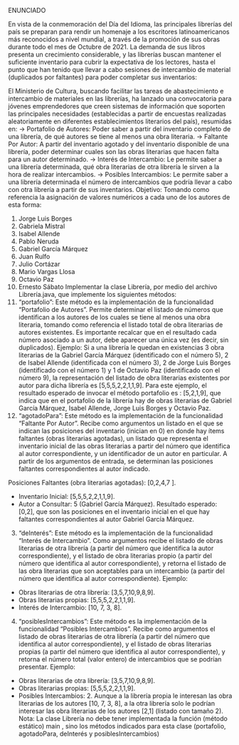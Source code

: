 ENUNCIADO

En vista de la conmemoración del Día del Idioma, las principales librerías del país se preparan para rendir un homenaje a los escritores latinoamericanos más reconocidos a nivel mundial, a través de la promoción de sus obras durante todo el mes de Octubre de 2021. La demanda de sus libros presenta un crecimiento considerable, y las librerías buscan mantener el suficiente inventario para cubrir la expectativa de los lectores, hasta el punto que han tenido que llevar a cabo sesiones de intercambio de material (duplicados por faltantes) para poder completar sus inventarios:

El Ministerio de Cultura, buscando facilitar las tareas de abastecimiento e intercambio de materiales en las librerías, ha lanzado una convocatoria para jóvenes emprendedores que creen sistemas de información que soporten las principales necesidades (establecidas a partir de encuestas realizadas aleatoriamente en diferentes establecimientos literarios del país), resumidas en:
→ Portafolio de Autores: Poder saber a partir del inventario completo de una librería, de qué autores se tiene al menos una obra literaria.
→ Faltante Por Autor: A partir del inventario agotado y del inventario disponible de una librería, poder determinar cuales son las obras literarias que hacen falta para un autor determinado.
→ Interés de Intercambio: Le permite saber a una librería determinada, qué obra literarias de otra librería le sirven a la hora de realizar intercambios.
→ Posibles Intercambios: Le permite saber a una librería determinada el número de intercambios que podría llevar a cabo con otra librería a partir de sus inventarios.
Objetivo: Tomando como referencia la asignación de valores numéricos a cada uno de los autores de esta forma:
1. Jorge Luis Borges
2. Gabriela Mistral
3. Isabel Allende
4. Pablo Neruda
5. Gabriel García Márquez
6. Juan Rulfo
7. Julio Cortázar
8. Mario Vargas Llosa
9. Octavio Paz
10. Ernesto Sábato
Implementar la clase Librería, por medio del archivo Librería.java, que implemente los siguientes métodos:
1. “portafolio”: Este método es la implementación de la funcionalidad “Portafolio de Autores”. Permite determinar el listado de números que identifican a los autores de los cuales se tiene al menos una obra literaria, tomando como referencia el listado total de obra literarias de autores existentes. Es importante recalcar que en el resultado cada número asociado a un autor, debe aparecer una única vez (es decir, sin duplicados).
Ejemplo: Si a una librería le quedan en existencias 3 obra literarias de la Gabriel García Márquez (identificado con el número 5), 2 de Isabel Allende (identificada con el número 3), 2 de Jorge Luis Borges (identificado con el número 1) y 1 de Octavio Paz (identificado con el número 9), la representación del listado de obra literarias existentes por autor para dicha librería es [5,5,5,2,2,1,1,9]. Para este ejemplo, el resultado esperado de invocar el método portafolio es : [5,2,1,9], que indica que en el portafolio de la librería hay de obras literarias de Gabriel García Márquez, Isabel Allende, Jorge Luis Borges y Octavio Paz.
2. “agotadoPara”: Este método es la implementación de la funcionalidad “Faltante Por Autor”.
Recibe como argumentos un listado en el que se indican las posiciones del inventario (inician en 0) en donde hay ítems faltantes (obras literarias agotadas), un listado que representa el inventario inicial de las obras literarias a partir del número que identifica al autor correspondiente, y un identificador de un autor en particular. A partir de los argumentos de entrada, se determinan las posiciones faltantes correspondientes al autor indicado.

Posiciones Faltantes (obra literarias agotadas): [0,2,4,7 ].
- Inventario Inicial: [5,5,5,2,2,1,1,9].
- Autor a Consultar: 5 (Gabriel García Márquez).
Resultado esperado: [0,2], que son las posiciones en el inventario inicial en el que hay faltantes correspondientes al autor Gabriel García Márquez.
3. “deInterés”: Este método es la implementación de la funcionalidad “Interés de Intercambio”. Como argumentos recibe el listado de obras literarias de otra librería (a partir del número que identifica la autor correspondiente), y el listado de obra literarias propio (a partir del número que identifica al autor correspondiente), y retorna el listado de las obra literarias que son aceptables para un intercambio (a partir del número que identifica al autor correspondiente).
Ejemplo:
- Obras literarias de otra librería: [3,5,7,10,9,8,9].
- Obras literarias propias: [5,5,5,2,2,1,1,9].
- Interés de Intercambio: [10, 7, 3, 8].
4. “posiblesIntercambios”: Este método es la implementación de la funcionalidad “Posibles Intercambios”. Recibe como argumentos el listado de obras literarias de otra librería (a partir del número que identifica al autor correspondiente), y el listado de obras literarias propias (a partir del número que identifica al autor correspondiente), y retorna el número total (valor entero) de intercambios que se podrían presentar.
Ejemplo:
- Obras literarias de otra librería: [3,5,7,10,9,8,9].
- Obras literarias propias: [5,5,5,2,2,1,1,9].
- Posibles Intercambios: 2. Aunque a la librería propia le interesan las obra literarias de los autores [10, 7, 3, 8], a la otra librería solo le podrían interesar las obra literarias de los autores [2,1] (listado con tamaño 2).
Nota: La clase Librería no debe tener implementada la función (método estático) main , sino los métodos indicados para esta clase (portafolio, agotadoPara, deInterés y posiblesIntercambios)
